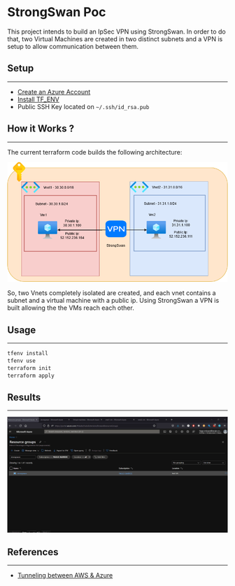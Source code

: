 # StrongSwan Poc

This project intends to build an IpSec VPN using StrongSwan. In order to do that, two Virtual Machines are created in two distinct subnets and a VPN is setup to allow communication between them.

## Setup
---

- [Create an Azure Account](https://azure.microsoft.com/en-us/free/)
- [Install TF_ENV](https://github.com/tfutils/tfenv)
- Public SSH Key located on `~/.ssh/id_rsa.pub`

## How it Works ?
---

The current terraform code builds the following architecture:

![user-case](./artifacts/case.png)

So, two Vnets completely isolated are created, and each vnet contains a subnet and a virtual machine with a public ip. Using StrongSwan a VPN is built allowing the the VMs reach each other.

## Usage
---

```bash
tfenv install
tfenv use
terraform init
terraform apply
```

## Results
---
![results](./artifacts/result.gif)

## References
---

 - [Tunneling between AWS & Azure](https://faun.pub/tunneling-aws-to-azure-e23d0defb971)